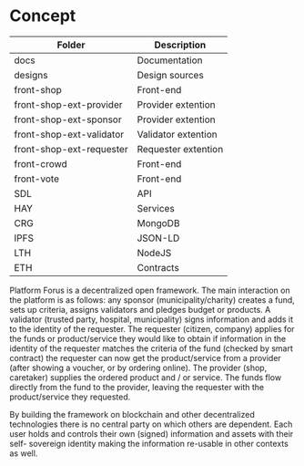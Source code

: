 # Concept

Folder | Description
-------|-----------
docs	|	Documentation
designs	|	Design sources
front-shop	|	Front-end
front-shop-ext-provider | Provider extention
front-shop-ext-sponsor | Provider extention
front-shop-ext-validator | Validator extention
front-shop-ext-requester | Requester extention
front-crowd	|	Front-end
front-vote	|	Front-end
SDL		|	API
HAY		|	Services
CRG		|	MongoDB
IPFS	|	JSON-LD
LTH		|	NodeJS
ETH		|	Contracts

Platform Forus is a decentralized open framework. The main interaction on the platform is as follows: any sponsor (municipality/charity) creates a fund, sets up criteria, assigns validators and pledges budget or products. A validator (trusted party, hospital, municipality) signs information and adds it to the identity of the requester. The requester (citizen, company) applies for the funds or product/service they would like to obtain if information in the identity of the requester matches the criteria of the fund (checked by smart contract) the requester can now get the product/service from a provider (after showing a voucher, or by ordering online). The provider (shop, caretaker) supplies the ordered product and / or service. The funds flow directly from the fund to the provider, leaving the requester with the product/service they requested.

By building the framework on blockchain and other decentralized technologies there is no central party on which others are dependent. Each user holds and controls their own (signed) information and assets with their self- sovereign identity making the information re-usable in other contexts as well.
